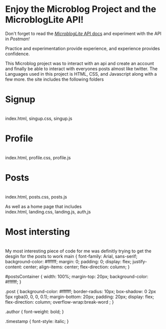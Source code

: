 # Enjoy the Microblog Project and the MicroblogLite API!

Don't forget to read the [*MicroblogLite* API docs](http://microbloglite.us-east-2.elasticbeanstalk.com/docs) and experiment with the API in *Postman!*

Practice and experimentation provide experience, and experience provides confidence.


This Microblog project was to interact with an api and create an account and finally be able to interact with everyones posts almost like twitter.
The Languages used in this project is HTML, CSS, and Javascript along with a few more. the site includes the following folders


<h1>Signup</h1>
<br>
index.html, singup.css, singup.js

<h1>Profile</h1>
<br>
index.html, profile.css, profile.js

<h1>Posts</h1>
<br>
index.html, posts.css, posts.js

<br>

As well as a home page that includes
<br>
index.html, landing.css, landing.js, auth,js
<br>

<h1>Most intersting</h1>
<br>
My most interesting piece of code for me was definitly trying to get the desgin for the posts to work 
main {
    font-family: Arial, sans-serif;
    background-color: #ffffff;
    margin: 0;
    padding: 0;
    display: flex;
    justify-content: center;
    align-items: center;
    flex-direction: column;
}


#postsContainer {
    width: 100%;
    margin-top: 20px;
    background-color: #ffffff;
}

.post {
    background-color: #ffffff;
    border-radius: 10px;
    box-shadow: 0 2px 5px rgba(0, 0, 0, 0.1);
    margin-bottom: 20px;
    padding: 20px;
    display: flex;
    flex-direction: column;
    overflow-wrap:break-word ;
}


.author {
    font-weight: bold;
}

.timestamp {
    font-style: italic;
}